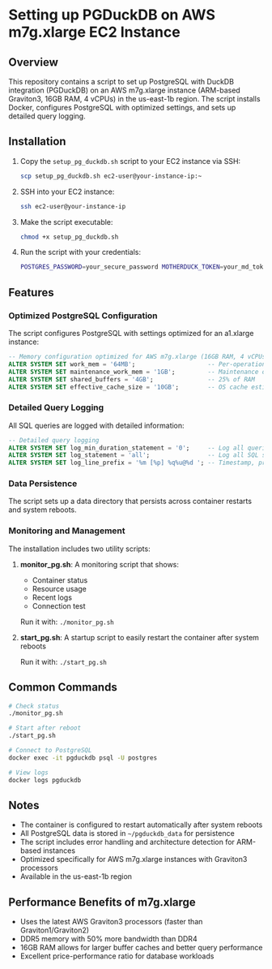 # Setting up PGDuckDB on AWS m7g.xlarge EC2 Instance

## Overview
This repository contains a script to set up PostgreSQL with DuckDB integration (PGDuckDB) on an AWS m7g.xlarge instance (ARM-based Graviton3, 16GB RAM, 4 vCPUs) in the us-east-1b region. The script installs Docker, configures PostgreSQL with optimized settings, and sets up detailed query logging.

## Installation

1. Copy the `setup_pg_duckdb.sh` script to your EC2 instance via SSH:
   ```bash
   scp setup_pg_duckdb.sh ec2-user@your-instance-ip:~
   ```

2. SSH into your EC2 instance:
   ```bash
   ssh ec2-user@your-instance-ip
   ```

3. Make the script executable:
   ```bash
   chmod +x setup_pg_duckdb.sh
   ```

4. Run the script with your credentials:
   ```bash
   POSTGRES_PASSWORD=your_secure_password MOTHERDUCK_TOKEN=your_md_token ./setup_pg_duckdb.sh
   ```

## Features

### Optimized PostgreSQL Configuration
The script configures PostgreSQL with settings optimized for an a1.xlarge instance:

```sql
-- Memory configuration optimized for AWS m7g.xlarge (16GB RAM, 4 vCPUs, Graviton3)
ALTER SYSTEM SET work_mem = '64MB';                    -- Per-operation memory
ALTER SYSTEM SET maintenance_work_mem = '1GB';         -- Maintenance operations
ALTER SYSTEM SET shared_buffers = '4GB';               -- 25% of RAM
ALTER SYSTEM SET effective_cache_size = '10GB';        -- OS cache estimate
```

### Detailed Query Logging
All SQL queries are logged with detailed information:

```sql
-- Detailed query logging
ALTER SYSTEM SET log_min_duration_statement = '0';     -- Log all queries
ALTER SYSTEM SET log_statement = 'all';                -- Log all SQL statements
ALTER SYSTEM SET log_line_prefix = '%m [%p] %q%u@%d '; -- Timestamp, process ID, etc.
```

### Data Persistence
The script sets up a data directory that persists across container restarts and system reboots.

### Monitoring and Management
The installation includes two utility scripts:

1. **monitor_pg.sh**: A monitoring script that shows:
   - Container status
   - Resource usage
   - Recent logs
   - Connection test
   
   Run it with: `./monitor_pg.sh`

2. **start_pg.sh**: A startup script to easily restart the container after system reboots
   
   Run it with: `./start_pg.sh`

## Common Commands

```bash
# Check status
./monitor_pg.sh

# Start after reboot
./start_pg.sh

# Connect to PostgreSQL
docker exec -it pgduckdb psql -U postgres

# View logs
docker logs pgduckdb
```

## Notes
- The container is configured to restart automatically after system reboots
- All PostgreSQL data is stored in `~/pgduckdb_data` for persistence
- The script includes error handling and architecture detection for ARM-based instances
- Optimized specifically for AWS m7g.xlarge instances with Graviton3 processors
- Available in the us-east-1b region

## Performance Benefits of m7g.xlarge
- Uses the latest AWS Graviton3 processors (faster than Graviton1/Graviton2)
- DDR5 memory with 50% more bandwidth than DDR4
- 16GB RAM allows for larger buffer caches and better query performance
- Excellent price-performance ratio for database workloads

